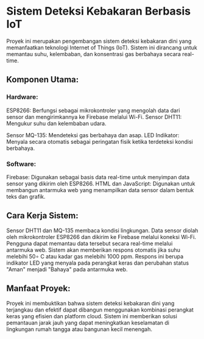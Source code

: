 # Sistem Deteksi Kebakaran Berbasis IoT
Proyek ini merupakan pengembangan sistem deteksi kebakaran dini yang memanfaatkan teknologi Internet of Things (IoT). Sistem ini dirancang untuk memantau suhu, kelembaban, dan konsentrasi gas berbahaya secara real-time.

## Komponen Utama:

### Hardware:
ESP8266: Berfungsi sebagai mikrokontroler yang mengolah data dari sensor dan mengirimkannya ke Firebase melalui Wi-Fi.
Sensor DHT11: Mengukur suhu dan kelembaban udara.

Sensor MQ-135: Mendeteksi gas berbahaya dan asap.
LED Indikator: Menyala secara otomatis sebagai peringatan fisik ketika terdeteksi kondisi berbahaya.

### Software:
Firebase: Digunakan sebagai basis data real-time untuk menyimpan data sensor yang dikirim oleh ESP8266.
HTML dan JavaScript: Digunakan untuk membangun antarmuka web yang menampilkan data sensor dalam bentuk teks dan grafik.

## Cara Kerja Sistem:
Sensor DHT11 dan MQ-135 membaca kondisi lingkungan.
Data sensor diolah oleh mikrokontroler ESP8266 dan dikirim ke Firebase melalui koneksi Wi-Fi.
Pengguna dapat memantau data tersebut secara 
real-time melalui antarmuka web.
Sistem akan memberikan respons otomatis jika suhu melebihi 50∘ C atau kadar gas melebihi 1000 ppm. Respons ini berupa indikator LED yang menyala pada perangkat keras dan perubahan status "Aman" menjadi "Bahaya" pada antarmuka web.

## Manfaat Proyek:
Proyek ini membuktikan bahwa sistem deteksi kebakaran dini yang terjangkau dan efektif dapat dibangun menggunakan kombinasi perangkat keras yang efisien dan platform cloud. Sistem ini memberikan solusi pemantauan jarak jauh yang dapat meningkatkan keselamatan di lingkungan rumah tangga atau bangunan kecil menengah.
